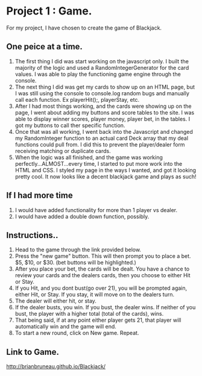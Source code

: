 # Project 1 : Game.

For my project, I have chosen to create the game of Blackjack.

## One peice at a time.

1. The first thing I did was start working on the javascript only. I built the majority of the logic and used a RandomIntegerGenerator for the card values. I was able to play the functioning game engine through the console.
3. The next thing I did was get my cards to show up on an HTML page, but I was still using the console to console.log random bugs and manually call each function. Ex playerHit();, playerStay, etc.
4. After I had most things working, and the cards were showing up on the page, I went about adding my buttons and score tables to the site. I was able to display winner scores, player money, player bet, in the tables. I got my buttons to call ther specific function.
5. Once that was all working, I went back into the Javascript and changed my RandomInteger function to an actual card Deck array that my deal functions could pull from. I did this to prevent the player/dealer form receiving matching or duplicate cards.
6. When the logic was all finished, and the game was working perfectly...ALMOST...every time, I started to put more work into the HTML and CSS. I styled my page in the ways I wanted, and got it looking pretty cool. It now looks like a decent blackjack game and plays as such!


## If I had more time

1. I would have added functionality for more than 1 player vs dealer.
2. I would have added a double down function, possibly.


## Instructions..

1. Head to the game through the link provided below. 
2. Press the "new game" button. This will then prompt you to place a bet. $5, $10, or $30. (bet buttons will be highlighted.)
3. After you place your bet, the cards will be dealt. You have a chance to review your cards and the dealers cards, then you choose to either Hit or Stay.
4. If you Hit, and you dont bust(go over 21), you will be prompted again, either Hit, or Stay. If you stay, it will move on to the dealers turn.
5. The dealer will either hit, or stay. 
6. If the dealer busts, you win. If you bust, the dealer wins. If neither of you bust, the player with a higher total (total of the cards), wins.
7. That being said, if at any point either player gets 21, that player will automatically win and the game will end.
8. To start a new round, click on New game. Repeat.

## Link to Game.

 http://brianbruneau.github.io/Blackjack/